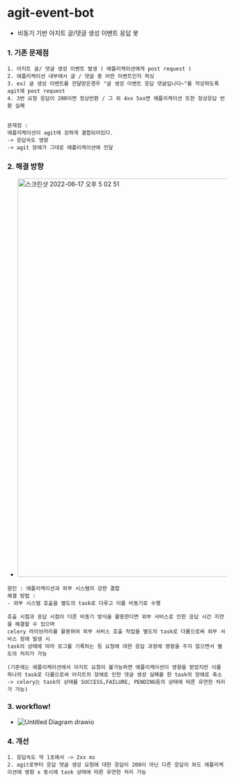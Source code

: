 # agit-event-bot
- 비동기 기반 아지트 글/댓글 생성 이벤트 응답 봇

### 1. 기존 문제점
```
1. 아지트 글/ 댓글 생성 이벤트 발생 ( 애플리케이션에게 post request )
2. 애플리케이션 내부에서 글 / 댓글 중 어떤 이벤트인지 파싱
3. ex) 글 생성 이벤트를 전달받은경우 "글 생성 이벤트 응답 댓글입니다~"를 작성하도록 agit에 post request 
4. 3번 요청 응답이 200이면 정상반환 / 그 외 4xx 5xx면 애플리케이션 또한 정상응답 반환 실패 


문제점 : 
애플리케이션이 agit에 강하게 결합되어있다.
-> 응답속도 영향
-> agit 장애가 그대로 애플리케이션에 전달
```

### 2. 해결 방향
- <img width="915" alt="스크린샷 2022-06-17 오후 5 02 51" src="https://user-images.githubusercontent.com/62214428/174508790-04661dec-be2b-4af7-9337-9dc246108ef0.png">

```
원인 : 애플리케이션과 외부 시스템의 강한 결합
해결 방법 : 
- 외부 시스템 호출을 별도의 task로 다루고 이를 비동기로 수행

호출 시점과 응답 시점이 다른 비동기 방식을 활용한다면 외부 서비스로 인한 응답 시간 지연을 해결할 수 있으며
celery 라이브러리를 활용하여 외부 서비스 호출 작업을 별도의 task로 다룸으로써 외부 서비스 장애 발생 시
task의 상태에 따라 로그를 기록하는 등 요청에 대한 응답 과정에 영향을 주지 않으면서 별도의 처리가 가능

(기존에는 애플리케이션에서 아지트 요청이 불가능하면 애플리케이션이 영향을 받았지만 이를 하나의 task로 다룸으로써 아지트의 장애로 인한 댓글 생성 실패를 한 task의 장애로 축소 
-> celery는 task의 상태를 SUCCESS,FAILURE, PENDING등의 상태에 따른 유연한 처리가 가능)
```
### 3. workflow!
- ![Untitled Diagram drawio](https://user-images.githubusercontent.com/62214428/174508822-6e1ce636-1d11-468b-9a37-32648bdd8022.png)


### 4. 개선
```
1. 응답속도 약 1초에서 -> 2xx ms
2. agit로부터 응답 댓글 생성 요청에 대한 응답이 200이 아닌 다른 응답이 와도 애플리케이션에 영향 x 동시에 task 상태에 따른 유연한 처리 가능
```

